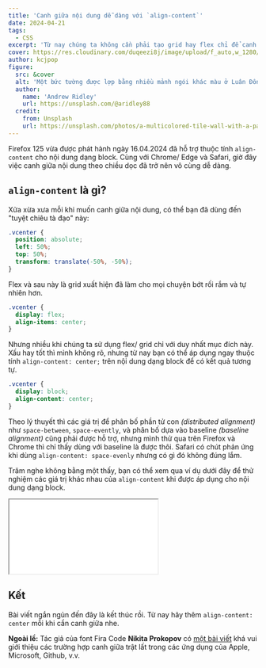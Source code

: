 ```yaml
---
title: 'Canh giữa nội dung dễ dàng với `align-content`'
date: 2024-04-21
tags:
  - CSS
excerpt: 'Từ nay chúng ta không cần phải tạo grid hay flex chỉ để canh giữa theo trục dọc nữa.'
cover: https://res.cloudinary.com/duqeezi8j/image/upload/f_auto,w_1280/v1713697136/ehkoo/photo-1458682625221-3a45f8a844c7.jpg
author: kcjpop
figure:
  src: &cover
  alt: 'Một bức tường được lợp bằng nhiều mảnh ngói khác màu ở Luân Đôn, Vương quốc Anh.'
  author:
    name: 'Andrew Ridley'
    url: https://unsplash.com/@aridley88
  credit:
    from: Unsplash
    url: https://unsplash.com/photos/a-multicolored-tile-wall-with-a-pattern-of-small-squares-jR4Zf-riEjI
---
```


Firefox 125 vừa được phát hành ngày 16.04.2024 đã hỗ trợ thuộc tính `align-content` cho nội dung dạng block. Cùng với Chrome/ Edge và Safari, giờ đây việc canh giữa nội dung theo chiều dọc đã trở nên vô cùng dễ dàng.

## `align-content` là gì?

Xửa xừa xưa mỗi khi muốn canh giữa nội dung, có thể bạn đã dùng đến "tuyệt chiêu tà đạo" này:

```css
.vcenter {
  position: absolute;
  left: 50%;
  top: 50%;
  transform: translate(-50%, -50%);
}
```

Flex và sau này là grid xuất hiện đã làm cho mọi chuyện bớt rối rắm và tự nhiên hơn.

```css
.vcenter {
  display: flex;
  align-items: center;
}
```

Nhưng nhiều khi chúng ta sử dụng flex/ grid chỉ với duy nhất mục đích này. Xấu hay tốt thì mình không rõ, nhưng từ nay bạn có thể áp dụng ngay thuộc tính `align-content: center;` trên nội dung dạng block để có kết quả tương tự.

```css
.vcenter {
  display: block;
  align-content: center;
}
```

Theo lý thuyết thì các giá trị để phân bố phần tử con _(distributed alignment)_ như `space-between`, `space-evently`, và phân bố dựa vào baseline _(baseline alignment)_ cũng phải được hỗ trợ, nhưng mình thử qua trên Firefox và Chrome thì chỉ thấy dùng với baseline là được thôi. Safari có chút phản ứng khi dùng `align-content: space-evenly` nhưng có gì đó không đúng lắm.

Trăm nghe không bằng một thấy, bạn có thể xem qua ví dụ dưới đây để thử nghiệm các giá trị khác nhau của `align-content` khi được áp dụng cho nội dung dạng block.

<browser-window flush>
    <iframe src="/demo/align-content/index.html"></iframe>
</browser-window>

## Kết

Bài viết ngắn ngủn đến đây là kết thúc rồi. Từ nay hãy thêm `align-content: center` mỗi khi cần canh giữa nhe.

**Ngoài lề:** Tác giả của font Fira Code **Nikita Prokopov** có [một bài viết](https://tonsky.me/blog/centering/) khá vui giới thiệu các trường hợp canh giữa trật lất trong các ứng dụng của Apple, Microsoft, Github, v.v.
